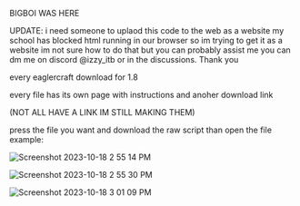 BIGBOI WAS HERE


UPDATE: i need someone to uplaod this code to the web as a website my school has blocked html running in our browser so im trying to get it as a website
im not sure how to do that but you can probably assist me you can dm me on discord @izzy_itb or in the discussions.
Thank you
 
 
 
every eaglercraft download for 1.8
 
every file has its own page with instructions and anoher download link 
 
(NOT ALL HAVE A LINK IM STILL MAKING THEM)
 
 
press the file you want and download the raw script than open the file
example:
 
 ![Screenshot 2023-10-18 2 55 14 PM](https://github.com/KK3XX/All-Eaglercraft-Downloads/assets/142429718/3aa3863a-19ee-466d-8de2-6f82203c9315)


 
 ![Screenshot 2023-10-18 2 55 30 PM](https://github.com/KK3XX/All-Eaglercraft-Downloads/assets/142429718/b7fda842-6a42-46c1-9a20-35fa8c4bd15c)



 ![Screenshot 2023-10-18 3 01 09 PM](https://github.com/KK3XX/All-Eaglercraft-Downloads/assets/142429718/89ff469d-a3d4-41a9-b7b9-fa2286edecec)

